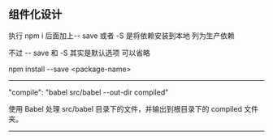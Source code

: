 ## 组件化设计 

执行 npm i  后面加上-- save 或者 -S 是将依赖安装到本地 列为生产依赖

不过 -- save 和 -S 其实是默认选项 可以省略 

npm install --save \<package-name>

---

"compile": "babel src/babel --out-dir compiled"

使用 Babel 处理 src/babel 目录下的文件，并输出到根目录下的 compiled 文件夹。

---



